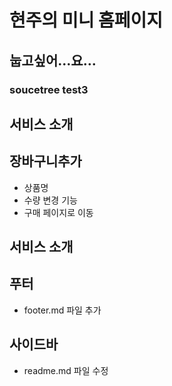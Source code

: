 # 현주의 미니 홈페이지

## 눕고싶어...요...

### soucetree test3

## 서비스 소개

## 장바구니추가
- 상품명
- 수량 변경 기능
- 구매 페이지로 이동
## 서비스 소개

## 푸터
- footer.md 파일 추가

## 사이드바
- readme.md 파일 수정